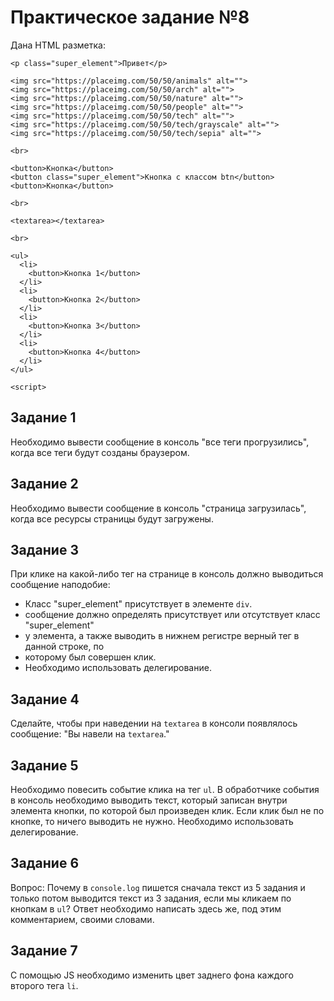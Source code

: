 # Практическое задание №8

Дана HTML разметка:

```
<p class="super_element">Привет</p>

<img src="https://placeimg.com/50/50/animals" alt="">
<img src="https://placeimg.com/50/50/arch" alt="">
<img src="https://placeimg.com/50/50/nature" alt="">
<img src="https://placeimg.com/50/50/people" alt="">
<img src="https://placeimg.com/50/50/tech" alt="">
<img src="https://placeimg.com/50/50/tech/grayscale" alt="">
<img src="https://placeimg.com/50/50/tech/sepia" alt="">

<br>

<button>Кнопка</button>
<button class="super_element">Кнопка с классом btn</button>
<button>Кнопка</button>

<br>

<textarea></textarea>

<br>

<ul>
  <li>
    <button>Кнопка 1</button>
  </li>
  <li>
    <button>Кнопка 2</button>
  </li>
  <li>
    <button>Кнопка 3</button>
  </li>
  <li>
    <button>Кнопка 4</button>
  </li>
</ul>

<script>

```

## Задание 1

Необходимо вывести сообщение в консоль "все теги прогрузились", когда все теги будут созданы браузером.

## Задание 2

Необходимо вывести сообщение в консоль "страница загрузилась", когда все ресурсы страницы будут загружены.

## Задание 3

При клике на какой-либо тег на странице в консоль должно выводиться сообщение наподобие:

- Класс "super_element" присутствует в элементе `div`.
- сообщение должно определять присутствует или отсутствует класс "super_element"
- у элемента, а также выводить в нижнем регистре верный тег в данной строке, по
- которому был совершен клик.
- Необходимо использовать делегирование.

## Задание 4

Сделайте, чтобы при наведении на `textarea` в консоли появлялось сообщение: "Вы навели на `textarea`."

## Задание 5

Необходимо повесить событие клика на тег `ul`. В обработчике события в консоль необходимо выводить текст, который записан внутри элемента кнопки, по которой был произведен клик. Если клик был не по кнопке, то ничего выводить не нужно. Необходимо использовать делегирование.

## Задание 6

Вопрос: Почему в `console.log` пишется сначала текст из 5 задания и только потом выводится текст из 3 задания, если мы кликаем по кнопкам в `ul`? Ответ необходимо написать здесь же, под этим комментарием, своими словами.

## Задание 7

С помощью JS необходимо изменить цвет заднего фона каждого второго тега `li`.
